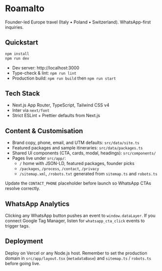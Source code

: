# Roamalto

Founder-led Europe travel (Italy • Poland • Switzerland). WhatsApp-first inquiries.

## Quickstart

```bash
npm install
npm run dev
```

- Dev server: http://localhost:3000
- Type-check & lint: `npm run lint`
- Production build: `npm run build` then `npm run start`

## Tech Stack

- Next.js App Router, TypeScript, Tailwind CSS v4
- Inter via `next/font`
- Strict ESLint + Prettier defaults from Next.js

## Content & Customisation

- Brand copy, phone, email, and UTM defaults: `src/data/site.ts`
- Featured packages and sample itineraries: `src/data/packages.ts`
- Shared UI components (CTA, cards, modal, headings): `src/components/`
- Pages live under `src/app/`:
  - `/` home with JSON-LD, featured packages, founder picks
  - `/packages`, `/process`, `/contact`, `/privacy`
  - `/sitemap.xml`, `/robots.txt` generated from `sitemap.ts` and `robots.ts`

Update the `CONTACT_PHONE` placeholder before launch so WhatsApp CTAs resolve correctly.

## WhatsApp Analytics

Clicking any WhatsApp button pushes an event to `window.dataLayer`. If you connect Google Tag Manager, listen for `whatsapp_cta_click` events to trigger tags.

## Deployment

Deploy on Vercel or any Node.js host. Remember to set the production domain in `src/app/layout.tsx` (`metadataBase`) and `sitemap.ts` / `robots.ts` before going live.

